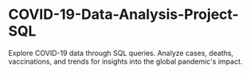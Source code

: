 # COVID-19-Data-Analysis-Project-SQL
Explore COVID-19 data through SQL queries. Analyze cases, deaths, vaccinations, and trends for insights into the global pandemic's impact.
